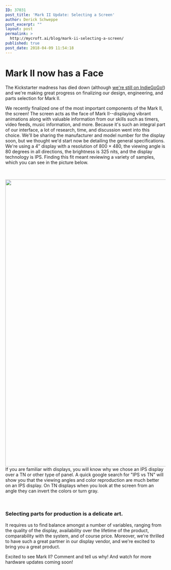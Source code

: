 ```yaml
---
ID: 37031
post_title: 'Mark II Update: Selecting a Screen'
author: Derick Schweppe
post_excerpt: ""
layout: post
permalink: >
  http://mycroft.ai/blog/mark-ii-selecting-a-screen/
published: true
post_date: 2018-04-09 11:54:18
---
```

<h1 class="p1"><b>Mark II now has a Face</b></h1>
<p class="p2">The Kickstarter madness has died down (although <a href="https://www.indiegogo.com/projects/mycroft-mark-ii-the-open-voice-assistant/x/18156055#/">we're still on IndieGoGo!</a>) and we're making great progress on finalizing our design, engineering, and parts selection for Mark II.</p>
<p class="p2">We recently finalized one of the most important components of the Mark II, the screen! The screen acts as the face of Mark II--displaying vibrant animations along with valuable information from our skills such as timers, video feeds, music information, and more. Because it's such an integral part of our interface, a lot of research, time, and discussion went into this choice. We'll be sharing the manufacturer and model number for the display soon, but we thought we'd start now be detailing the general specifications. We're using a 4” display with a resolution of 800 × 480, the viewing angle is 80 degrees in all directions, the brightness is 325 nits, and the display technology is IPS. Finding this fit meant reviewing a variety of samples, which you can see in the picture below.</p>
&nbsp;

<span style="font-weight: 400;"><a href="https://mycroft.ai/wp-content/uploads/2018/04/Evaluating-Displays.png"><img class="aligncenter wp-image-37043 size-full" src="https://mycroft.ai/wp-content/uploads/2018/04/EvaluatingDisplays_small.png" alt="" width="1600" height="900" /></a>
</span><span style="font-weight: 400;">If you are familiar with displays, you will know why we chose an IPS display over a TN or other type of panel. A quick google search for "IPS vs TN" will show you that the viewing angles and color reproduction are much better on an IPS display. On TN displays when you look at the screen from an angle they can invert the colors or turn gray.</span>

&nbsp;
<h3 class="p1"><b>Selecting parts for production is a delicate art. </b></h3>
<p class="p2">It requires us to find balance amongst a number of variables, ranging from the quality of the display, availability over the lifetime of the product, comparability with the system, and of course price. Moreover, we're thrilled to have such a great partner in our display vendor, and we're excited to bring you a great product.</p>
<p class="p2">Excited to see Mark II? Comment and tell us why! And watch for more hardware updates coming soon!</p>
&nbsp;

&nbsp;

&nbsp;